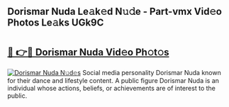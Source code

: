 ## Dorismar Nuda Le𝚊k𝚎d N𝚞𝚍e - Part-vmx Vid𝚎o Photos Le𝚊ks UGk9C

# <h2><a href="http://fbd5qt.evod.top/?m=Dorismar+Nuda">🔗 👉🔴 Dorismar Nuda Vid𝚎o Ph𝚘t𝚘s</a></h2>

[![Dorismar Nuda N𝚞d𝚎s](https://i.imgur.com/8V9OHl7.gif)](http://fbd5qt.evod.top/?m=Dorismar+Nuda)
Social media personality Dorismar Nuda known for their dance and lifestyle content. A public figure Dorismar Nuda is an individual whose actions, beliefs, or achievements are of interest to the public. 
